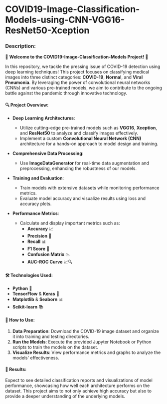 # COVID19-Image-Classification-Models-using-CNN-VGG16-ResNet50-Xception


### Description:
🌟 **Welcome to the COVID19-Image-Classification-Models Project!** 🌟

In this repository, we tackle the pressing issue of COVID-19 detection using deep learning techniques! This project focuses on classifying medical images into three distinct categories: **COVID-19**, **Normal**, and **Viral Pneumonia**. By leveraging the power of convolutional neural networks (CNNs) and various pre-trained models, we aim to contribute to the ongoing battle against the pandemic through innovative technology. 

#### 🔍 **Project Overview:**
- **Deep Learning Architectures**: 
  - Utilize cutting-edge pre-trained models such as **VGG16**, **Xception**, and **ResNet50** to analyze and classify images effectively.
  - Implement a custom **Convolutional Neural Network (CNN)** architecture for a hands-on approach to model design and training.

- **Comprehensive Data Processing**: 
  - Use **ImageDataGenerator** for real-time data augmentation and preprocessing, enhancing the robustness of our models.

- **Training and Evaluation**:
  - Train models with extensive datasets while monitoring performance metrics.
  - Evaluate model accuracy and visualize results using loss and accuracy plots.

- **Performance Metrics**:
  - Calculate and display important metrics such as:
    - **Accuracy** 📈
    - **Precision** 🎯
    - **Recall** 📊
    - **F1 Score** 🥇
    - **Confusion Matrix** 📉
    - **AUC-ROC Curve** 📈🔍

#### 🛠️ **Technologies Used**:
- **Python** 🐍
- **TensorFlow** & **Keras** 🧠
- **Matplotlib** & **Seaborn** 📊
- **Scikit-learn** 📚


#### 🚀 **How to Use**:
1. **Data Preparation**: Download the COVID-19 image dataset and organize it into training and testing directories.
2. **Run the Models**: Execute the provided Jupyter Notebook or Python scripts to train the models on the dataset.
3. **Visualize Results**: View performance metrics and graphs to analyze the models' effectiveness.

#### 🧪 **Results**:
Expect to see detailed classification reports and visualizations of model performance, showcasing how well each architecture performs on the dataset. This project aims to not only achieve high accuracy but also to provide a deeper understanding of the underlying models.

